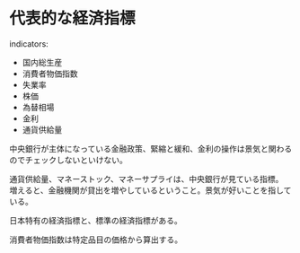 # 代表的な経済指標

indicators:

- 国内総生産
- 消費者物価指数
- 失業率
- 株価
- 為替相場
- 金利
- 通貨供給量

中央銀行が主体になっている金融政策、緊縮と緩和、金利の操作は景気と関わるのでチェックしないといけない。

通貨供給量、マネーストック、マネーサプライは、中央銀行が見ている指標。
増えると、金融機関が貸出を増やしているということ。景気が好いことを指している。

日本特有の経済指標と、標準の経済指標がある。

消費者物価指数は特定品目の価格から算出する。
